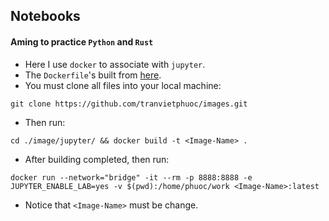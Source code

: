 ## Notebooks
#### Aming to practice `Python` and `Rust`
* Here I use `docker` to associate with `jupyter`.
* The `Dockerfile`'s built from [here](https://github.com/tranvietphuoc/images/tree/master/jupyter).
* You must clone all files into your local machine:
```
git clone https://github.com/tranvietphuoc/images.git
```
* Then run:
```
cd ./image/jupyter/ && docker build -t <Image-Name> .
```
* After building completed, then run:
```
docker run --network="bridge" -it --rm -p 8888:8888 -e JUPYTER_ENABLE_LAB=yes -v $(pwd):/home/phuoc/work <Image-Name>:latest
```
* Notice that `<Image-Name>` must be change.
